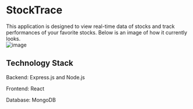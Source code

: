 # StockTrace
This application is designed to view real-time data of stocks and track performances of your favorite stocks. Below is an image of how it currently looks. <br>
![image](https://github.com/XChen601/StockTrace/assets/72898664/ba1f3e0e-5488-4a7f-bb41-fefd014e89c6)





## Technology Stack
Backend: Express.js and Node.js

Frontend: React

Database: MongoDB


